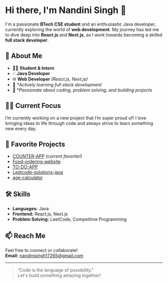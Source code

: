 # Hi there, I'm Nandini Singh 👋

I'm a passionate **BTech CSE student** and an enthusiastic Java developer, currently exploring the world of **web development**. My journey has led me to dive deep into **React.js** and **Next.js**, as I work towards becoming a skilled **full stack developer**.

## 🚀 About Me  
- 👩‍💻 **Student & Intern**  
- 💡 **Java Developer**  
- 🌐 **Web Developer** *(React.js, Next.js)*  
- 🎯 **Actively learning full stack development*  
- 🤩 **Passionate about coding, problem solving, and building projects*

## 🧑‍🎓 Current Focus  
I’m currently working on a new project that I’m super proud of! I love bringing ideas to life through code and always strive to learn something new every day.

## 🌟 Favorite Projects  
- [COUNTER-APP](https://github.com/Nandinisingh-05/COUNTER-APP) *(current favorite!)*
- [Food-ordering-website](https://github.com/Nandinisingh-05/Food-ordering-website)
- [TO-DO-APP](https://github.com/Nandinisingh-05/TO-DO-APP)
- [Leetcode-solutions-java](https://github.com/Nandinisingh-05/Leetcode-solutions-java)
- [age-calculator](https://github.com/Nandinisingh-05/age-calculator)

## 🛠️ Skills  
- **Languages:** Java  
- **Frontend:** React.js, Next.js  
- **Problem Solving:** LeetCode, Competitive Programming  

## 📫 Reach Me  
Feel free to connect or collaborate!  
**Email:** nandinisingh17265@gmail.com

---

> “Code is the language of possibility.”  
Let's build something amazing together!
